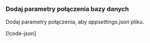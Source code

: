 <a name="cs"></a>

### <a name="add-a-database-connection-string"></a>Dodaj parametry połączenia bazy danych

Dodaj parametry połączenia, aby *appsettings.json* pliku.

[!code-json[](../../tutorials/razor-pages/razor-pages-start/sample/RazorPagesMovie/appsettings_SQLite.json?highlight=8-10)]


